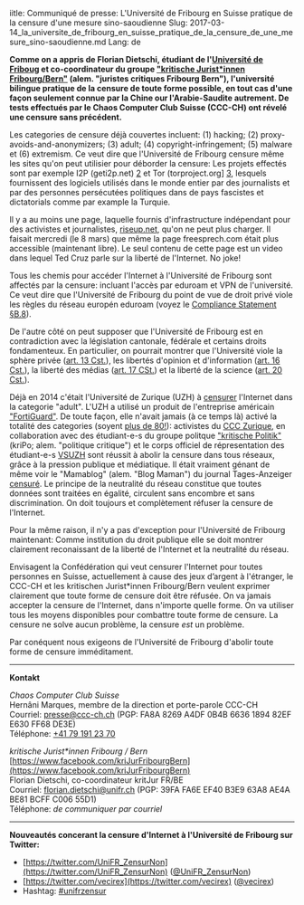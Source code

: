 iitle: Communiqué de presse: L'Université de Fribourg en Suisse pratique de la censure d'une mesure sino-saoudienne
Slug: 2017-03-14_la_universite_de_fribourg_en_suisse_pratique_de_la_censure_de_une_mesure_sino-saoudienne.md
Lang: de

**Comme on a appris de Florian Dietschi, étudiant de l'[Université de Friboug][0] et co-coordinateur du groupe ["kritische Jurist\*innen Fribourg/Bern"][1] (alem. "juristes critiques Fribourg Bern"), l'université bilingue pratique de la censure de toute forme possible, en tout cas d'une façon seulement connue par la Chine our l'Arabie-Saudite autrement. De tests effectués par le Chaos Computer Club Suisse (CCC-CH) ont révelé une censure sans précédent.**

Les categories de censure déjà couvertes incluent: (1) hacking; (2) proxy-avoids-and-anonymizers; (3) adult; (4) copyright-infringement; (5) malware et (6) extremism. Ce veut dire que l'Université de Fribourg censure même les sites qu'on peut utilisier pour déborder la censure: Les projets effectés sont par exemple I2P (geti2p.net) [2] et Tor (torproject.org] [3], lesquels fournissent des logiciels utilisés dans le monde entier par des journalists et par des personnes persécutées politiques dans de pays fascistes et dictatorials comme par example la Turquie.

Il y a au moins une page, laquelle fournis d'infrastructure indépendant pour des activistes et journalistes, [riseup.net][4], qu'on ne peut plus charger. Il faisait mercredi (le 8 mars) que même la page freesprech.com était plus accessible (maintenant libre). Le seul contenu de cette page est un video dans lequel Ted Cruz parle sur la liberté de l'Internet. No joke!

Tous les chemis pour accéder l'Internet à l'Université de Fribourg sont affectés par la censure: incluant l'accès par eduroam et VPN de l'université. Ce veut dire que l'Université de Fribourg du point de vue de droit privé viole les règles du réseau europén eduroam (voyez le [Compliance Statement §B.8][5]).

De l'autre côté on peut supposer que l'Université de Fribourg est en contradiction avec la législation cantonale, fédérale et certains droits fondamenteux. En particulier, on pourrait montrer que l'Université viole la sphère privée ([art. 13 Cst.][BV13]), 
les libertés d'opinion et d'information ([art. 16 Cst.][BV16]), la liberté des médias ([art. 17 CSt.][BV17]) et la liberté de la science ([art. 20 Cst.][BV20]).

Déjà en 2014 c'était l'Université de Zurique (UZH) à [censurer][6] l'Internet dans la categorie "adult". L'UZH a utilisé un produit de l'entreprise américain ["FortiGuard"][7]. De toute façon, elle n'avait jamais (à ce temps là) activé la totalité des categories (soyent [plus de 80!][8]): activistes du [CCC Zurique][9], en collaboration avec des étudiant-e-s du groupe politque ["kritische Politik"][10] (kriPo; alem. "politique critique") et le corps officiel de répresentation des étudiant-e-s [VSUZH][11] sont réussit à abolir la censure dans tous réseaux, grâce à la pression publique et médiatique. Il était vraiment génant de même voir le "Mamablog" (alem. "Blog Maman") du journal Tages-Anzeiger [censuré][12]. Le principe de la neutralité du réseau constitue que toutes données sont traitées en égalité, circulent sans encombre et sans discrimination. On doit toujours et complètement réfuser la censure de l'Internet.

Pour la même raison, il n'y a pas d'exception pour l'Université de Fribourg maintenant: Comme institution du droit publique elle se doit montrer clairement reconaissant de la liberté de l'Internet et la neutralité du réseau. 

Envisagent la Confédération qui veut censurer l'Internet pour toutes personnes en Suisse, actuellement à cause des jeux d’argent à l'étranger, le CCC-CH et les kritischen Jurist\*innen Fribourg/Bern veulent exprimer clairement que toute forme de censure doit être réfusée. On va jamais accepter la censure de l'Internet, dans n'importe quelle forme. On va utiliser tous les moyens disponibles pour combattre toute forme de censure. La censure ne solve aucun problème, la censure *est* un problème.

Par conéquent nous exigeons de l'Université de Fribourg d'abolir toute forme de censure imméditament.

<hr>

**Kontakt**

*Chaos Computer Club Suisse*<br>
Hernâni Marques, membre de la direction et porte-parole CCC-CH<br>
Courriel: [presse@ccc-ch.ch](mailto:presse@ccc-ch.ch) (PGP: FA8A 8269 A4DF 0B4B 6636 1894 82EF E630 FF68 DE3E)<br>
Téléphone: [+41 79 191 23 70](tel:+41791912370)

*kritische Jurist&ast;innen Fribourg / Bern*<br>
[https://www.facebook.com/kriJurFribourgBern](https://www.facebook.com/kriJurFribourgBern)<br>
Florian Dietschi, co-coordinateur kritJur FR/BE<br>
Courriel: [florian.dietschi@unifr.ch](mailto:florian.dietschi@unifr.ch) (PGP: 39FA FA6E EF40 B3E9 63A8 AE4A BE81 BCFF C006 55D1)<br>
Téléphone: *de communiquer par courriel*

<hr>

**Nouveautés concerant la censure d'Internet à l'Université de Fribourg sur Twitter:**

* [https://twitter.com/UniFR_ZensurNon](https://twitter.com/UniFR_ZensurNon) ([@UniFR_ZensurNon](https://twitter.com/UniFR_ZensurNon))<br>
* [https://twitter.com/vecirex](https://twitter.com/vecirex) ([@vecirex](https://twitter.com/vecirex))<br>
* Hashtag: [#unifrzensur](https://twitter.com/hashtag/unifrzensur?f=tweets&vertical=default&src=hash)

[0]: https://www.unifr.ch/
[1]: https://www.facebook.com/kriJurFribourgBern
[2]: https://geti2p.net/
[3]: https://torproject.org/
[4]: https://riseup.net/
[5]: https://www.eduroam.org/wp-content/uploads/2016/05/eduroam_Compliance_Statement_v1_0.pdf
[6]: https://www.ccczh.ch/zugangsgesuche/uzh_zensur_idg/
[7]: https://www.woz.ch/1414/internetzensur-an-der-uni-zuerich/der-umstrittene-pornofilter
[8]: http://fortiguard.com/webfilter
[9]: https://ccczh.ch/
[10]: http://www.kripo.uzh.ch/2014/03/19/abschaffung-netzzensur/
[11]: https://www.nzz.ch/digital/universitaet-zuerich-filter-internet-chaos-computer-club-1.18263242
[12]: https://www.nzz.ch/digital/universitaet-zuerich-kann-keine-zahlen-zu-sexueller-belaestigung-vorlegen-1.18279848
[13]: http://freespeech.com/
[14]: https://de.wikipedia.org/wiki/Eduroam
[15]: http://vsuzh.ch/
[BV13]: https://www.admin.ch/opc/de/classified-compilation/19995395/index.html#a13
[BV16]: https://www.admin.ch/opc/de/classified-compilation/19995395/index.html#a16
[BV17]: https://www.admin.ch/opc/de/classified-compilation/19995395/index.html#a17
[BV20]: https://www.admin.ch/opc/de/classified-compilation/19995395/index.html#a20
